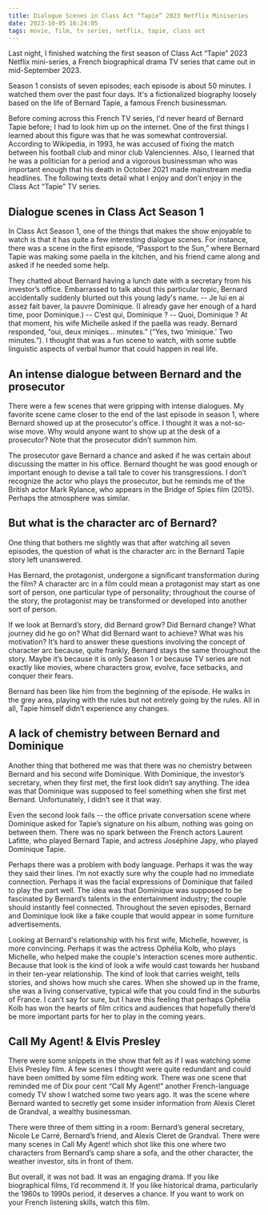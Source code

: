 ```yaml
---
title: Dialogue Scenes in Class Act “Tapie” 2023 Netflix Miniseries
date: 2023-10-05 16:24:05
tags: movie, film, tv series, netflix, tapie, class act
---
```

Last night, I finished watching the first season of Class Act “Tapie” 2023 Netflix mini-series, a French biographical drama TV series that came out in mid-September 2023. 

Season 1 consists of seven episodes; each episode is about 50 minutes. I watched them over the past four days. It's a fictionalized biography loosely based on the life of Bernard Tapie, a famous French businessman.

Before coming across this French TV series, I'd never heard of Bernard Tapie before; I had to look him up on the internet. One of the first things I learned about this figure was that he was somewhat controversial. According to Wikipedia, in 1993, he was accused of fixing the match between his football club and minor club Valenciennes. Also, I learned that he was a politician for a period and a vigorous businessman who was important enough that his death in October 2021 made mainstream media headlines. The following texts detail what I enjoy and don’t enjoy in the Class Act “Tapie” TV series.

## Dialogue scenes in Class Act Season 1
In Class Act Season 1, one of the things that makes the show enjoyable to watch is that it has quite a few interesting dialogue scenes. For instance, there was a scene in the first episode, “Passport to the Sun,” where Bernard Tapie was making some paella in the kitchen, and his friend came along and asked if he needed some help. 

They chatted about Bernard having a lunch date with a secretary from his investor’s office. Embarrassed to talk about this particular topic, Bernard accidentally suddenly blurted out this young lady's name. 
-- Je lui en ai assez fait baver, la pauvre Dominique. (I already gave her enough of a hard time, poor Dominique.)
-- C’est qui, Dominique ?
-- Quoi, Dominique ?
At that moment, his wife Michelle asked if the paella was ready. Bernard responded, “oui, deux miniqes… minutes.” (“Yes, two ‘minique.’ Two minutes.”). I thought that was a fun scene to watch, with some subtle linguistic aspects of verbal humor that could happen in real life.

## An intense dialogue between Bernard and the prosecutor
There were a few scenes that were gripping with intense dialogues. My favorite scene came closer to the end of the last episode in season 1, where Bernard showed up at the prosecutor's office. I thought it was a not-so-wise move. Why would anyone want to show up at the desk of a prosecutor? Note that the prosecutor didn’t summon him. 

The prosecutor gave Bernard a chance and asked if he was certain about discussing the matter in his office. Bernard thought he was good enough or important enough to devise a tall tale to cover his transgressions. I don’t recognize the actor who plays the prosecutor, but he reminds me of the British actor Mark Rylance, who appears in the Bridge of Spies film (2015). Perhaps the atmosphere was similar.

## But what is the character arc of Bernard?
One thing that bothers me slightly was that after watching all seven episodes, the question of what is the character arc in the Bernard Tapie story left unanswered. 

Has Bernard, the protagonist, undergone a significant transformation during the film? A character arc in a film could mean a protagonist may start as one sort of person, one particular type of personality; throughout the course of the story, the protagonist may be transformed or developed into another sort of person.

If we look at Bernard’s story, did Bernard grow? Did Bernard change? What journey did he go on? What did Bernard want to achieve? What was his motivation? It’s hard to answer these questions involving the concept of character arc because, quite frankly, Bernard stays the same throughout the story. Maybe it’s because it is only Season 1 or because TV series are not exactly like movies, where characters grow, evolve, face setbacks, and conquer their fears.

Bernard has been like him from the beginning of the episode. He walks in the grey area, playing with the rules but not entirely going by the rules. All in all, Tapie himself didn’t experience any changes.

## A lack of chemistry between Bernard and Dominique
Another thing that bothered me was that there was no chemistry between Bernard and his second wife Dominique. With Dominique, the investor’s secretary, when they first met, the first look didn’t say anything. The idea was that Dominique was supposed to feel something when she first met Bernard. Unfortunately, I didn’t see it that way.

Even the second look fails -- the office private conversation scene where Dominique asked for Tapie’s signature on his album, nothing was going on between them. There was no spark between the French actors Laurent Lafitte, who played Bernard Tapie, and actress Joséphine Japy, who played Dominique Tapie. 

Perhaps there was a problem with body language. Perhaps it was the way they said their lines. I’m not exactly sure why the couple had no immediate connection. Perhaps it was the facial expressions of Dominique that failed to play the part well. The idea was that Dominique was supposed to be fascinated by Bernard’s talents in the entertainment industry; the couple should instantly feel connected. Throughout the seven episodes, Bernard and Dominique look like a fake couple that would appear in some furniture advertisements.

Looking at Bernard's relationship with his first wife, Michelle, however, is more convincing. Perhaps it was the actress Ophélia Kolb, who plays Michelle, who helped make the couple's interaction scenes more authentic. Because that look is the kind of look a wife would cast towards her husband in their ten-year relationship. The kind of look that carries weight, tells stories, and shows how much she cares. When she showed up in the frame, she was a living conservative, typical wife that you could find in the suburbs of France. I can’t say for sure, but I have this feeling that perhaps Ophélia Kolb has won the hearts of film critics and audiences that hopefully there’d be more important parts for her to play in the coming years.

## Call My Agent! & Elvis Presley
There were some snippets in the show that felt as if I was watching some Elvis Presley film. A few scenes I thought were quite redundant and could have been omitted by some film editing work. There was one scene that reminded me of Dix pour cent “Call My Agent!” another French-language comedy TV show I watched some two years ago. It was the scene where Bernard wanted to secretly get some insider information from Alexis Cleret de Grandval, a wealthy businessman. 

There were three of them sitting in a room: Bernard’s general secretary, Nicole Le Carré, Bernard’s friend, and Alexis Cleret de Grandval. There were many scenes in Call My Agent! which shot like this one where two characters from Bernard’s camp share a sofa, and the other character, the weather investor, sits in front of them.

But overall, it was not bad. It was an engaging drama. If you like biographical films, I’d recommend it. If you like historical drama, particularly the 1960s to 1990s period, it deserves a chance. If you want to work on your French listening skills, watch this film.